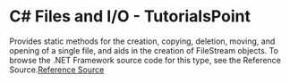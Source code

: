 # C# Files and I/O - TutorialsPoint

Provides static methods for the creation, copying, deletion, moving, and opening of a single file, and aids in the creation of FileStream objects.
To browse the .NET Framework source code for this type, see the Reference Source.[Reference Source](http://referencesource.microsoft.com/#mscorlib/system/io/file.cs,1c7421e464f67b7e)